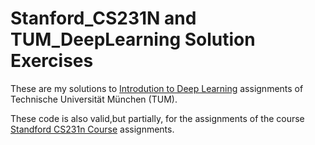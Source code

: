 # Stanford_CS231N and TUM_DeepLearning Solution Exercises
These are my solutions to [Introdution to Deep Learning](https://dvl.in.tum.de/teaching/i2dl-ws18/) assignments of Technische Universität München (TUM).

These code is also valid,but partially, for the assignments of the course [Standford CS231n Course](http://cs231n.stanford.edu/) assignments.
